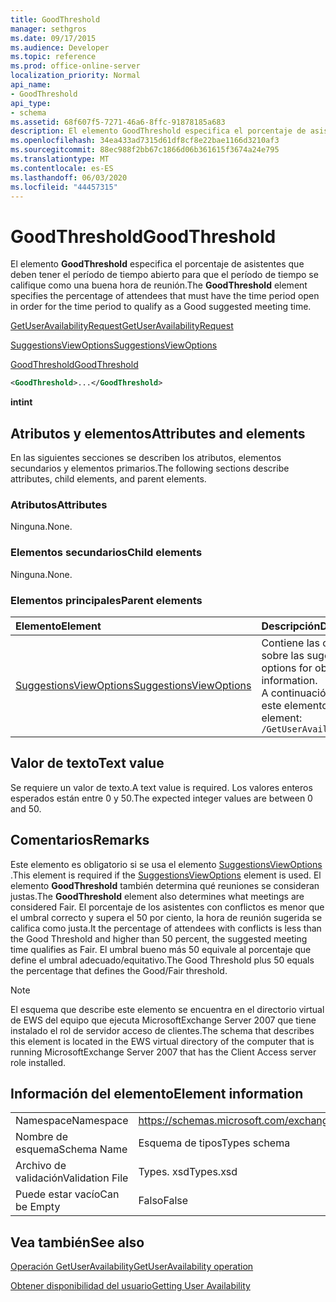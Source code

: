 ```yaml
---
title: GoodThreshold
manager: sethgros
ms.date: 09/17/2015
ms.audience: Developer
ms.topic: reference
ms.prod: office-online-server
localization_priority: Normal
api_name:
- GoodThreshold
api_type:
- schema
ms.assetid: 68f607f5-7271-46a6-8ffc-91878185a683
description: El elemento GoodThreshold especifica el porcentaje de asistentes que deben tener el período de tiempo abierto para que el período de tiempo se califique como una buena hora de reunión.
ms.openlocfilehash: 34ea433ad7315d61df8cf8e22bae1166d3210af3
ms.sourcegitcommit: 88ec988f2bb67c1866d06b361615f3674a24e795
ms.translationtype: MT
ms.contentlocale: es-ES
ms.lasthandoff: 06/03/2020
ms.locfileid: "44457315"
---
```

# <a name="goodthreshold"></a><span data-ttu-id="4c3fd-103">GoodThreshold</span><span class="sxs-lookup"><span data-stu-id="4c3fd-103">GoodThreshold</span></span>

<span data-ttu-id="4c3fd-104">El elemento **GoodThreshold** especifica el porcentaje de asistentes que deben tener el período de tiempo abierto para que el período de tiempo se califique como una buena hora de reunión.</span><span class="sxs-lookup"><span data-stu-id="4c3fd-104">The **GoodThreshold** element specifies the percentage of attendees that must have the time period open in order for the time period to qualify as a Good suggested meeting time.</span></span> 
  
[<span data-ttu-id="4c3fd-105">GetUserAvailabilityRequest</span><span class="sxs-lookup"><span data-stu-id="4c3fd-105">GetUserAvailabilityRequest</span></span>](getuseravailabilityrequest.md)
  
[<span data-ttu-id="4c3fd-106">SuggestionsViewOptions</span><span class="sxs-lookup"><span data-stu-id="4c3fd-106">SuggestionsViewOptions</span></span>](suggestionsviewoptions.md)
  
[<span data-ttu-id="4c3fd-107">GoodThreshold</span><span class="sxs-lookup"><span data-stu-id="4c3fd-107">GoodThreshold</span></span>](goodthreshold.md)
  
```xml
<GoodThreshold>...</GoodThreshold>
```

 <span data-ttu-id="4c3fd-108">**int**</span><span class="sxs-lookup"><span data-stu-id="4c3fd-108">**int**</span></span>
## <a name="attributes-and-elements"></a><span data-ttu-id="4c3fd-109">Atributos y elementos</span><span class="sxs-lookup"><span data-stu-id="4c3fd-109">Attributes and elements</span></span>

<span data-ttu-id="4c3fd-110">En las siguientes secciones se describen los atributos, elementos secundarios y elementos primarios.</span><span class="sxs-lookup"><span data-stu-id="4c3fd-110">The following sections describe attributes, child elements, and parent elements.</span></span>
  
### <a name="attributes"></a><span data-ttu-id="4c3fd-111">Atributos</span><span class="sxs-lookup"><span data-stu-id="4c3fd-111">Attributes</span></span>

<span data-ttu-id="4c3fd-112">Ninguna.</span><span class="sxs-lookup"><span data-stu-id="4c3fd-112">None.</span></span>
  
### <a name="child-elements"></a><span data-ttu-id="4c3fd-113">Elementos secundarios</span><span class="sxs-lookup"><span data-stu-id="4c3fd-113">Child elements</span></span>

<span data-ttu-id="4c3fd-114">Ninguna.</span><span class="sxs-lookup"><span data-stu-id="4c3fd-114">None.</span></span>
  
### <a name="parent-elements"></a><span data-ttu-id="4c3fd-115">Elementos principales</span><span class="sxs-lookup"><span data-stu-id="4c3fd-115">Parent elements</span></span>

|<span data-ttu-id="4c3fd-116">**Elemento**</span><span class="sxs-lookup"><span data-stu-id="4c3fd-116">**Element**</span></span>|<span data-ttu-id="4c3fd-117">**Descripción**</span><span class="sxs-lookup"><span data-stu-id="4c3fd-117">**Description**</span></span>|
|:-----|:-----|
|[<span data-ttu-id="4c3fd-118">SuggestionsViewOptions</span><span class="sxs-lookup"><span data-stu-id="4c3fd-118">SuggestionsViewOptions</span></span>](suggestionsviewoptions.md) <br/> |<span data-ttu-id="4c3fd-119">Contiene las opciones para obtener información sobre las sugerencias de la reunión.</span><span class="sxs-lookup"><span data-stu-id="4c3fd-119">Contains the options for obtaining meeting suggestion information.</span></span>  <br/> <span data-ttu-id="4c3fd-120">A continuación se encuentra la expresión XPath de este elemento:</span><span class="sxs-lookup"><span data-stu-id="4c3fd-120">The following is the XPath to this element:</span></span>  <br/>  `/GetUserAvailabilityRequest/SuggestionViewOptions` <br/> |
   
## <a name="text-value"></a><span data-ttu-id="4c3fd-121">Valor de texto</span><span class="sxs-lookup"><span data-stu-id="4c3fd-121">Text value</span></span>

<span data-ttu-id="4c3fd-122">Se requiere un valor de texto.</span><span class="sxs-lookup"><span data-stu-id="4c3fd-122">A text value is required.</span></span> <span data-ttu-id="4c3fd-123">Los valores enteros esperados están entre 0 y 50.</span><span class="sxs-lookup"><span data-stu-id="4c3fd-123">The expected integer values are between 0 and 50.</span></span>
  
## <a name="remarks"></a><span data-ttu-id="4c3fd-124">Comentarios</span><span class="sxs-lookup"><span data-stu-id="4c3fd-124">Remarks</span></span>

<span data-ttu-id="4c3fd-125">Este elemento es obligatorio si se usa el elemento [SuggestionsViewOptions](suggestionsviewoptions.md) .</span><span class="sxs-lookup"><span data-stu-id="4c3fd-125">This element is required if the [SuggestionsViewOptions](suggestionsviewoptions.md) element is used.</span></span> <span data-ttu-id="4c3fd-126">El elemento **GoodThreshold** también determina qué reuniones se consideran justas.</span><span class="sxs-lookup"><span data-stu-id="4c3fd-126">The **GoodThreshold** element also determines what meetings are considered Fair.</span></span> <span data-ttu-id="4c3fd-127">El porcentaje de los asistentes con conflictos es menor que el umbral correcto y supera el 50 por ciento, la hora de reunión sugerida se califica como justa.</span><span class="sxs-lookup"><span data-stu-id="4c3fd-127">It the percentage of attendees with conflicts is less than the Good Threshold and higher than 50 percent, the suggested meeting time qualifies as Fair.</span></span> <span data-ttu-id="4c3fd-128">El umbral bueno más 50 equivale al porcentaje que define el umbral adecuado/equitativo.</span><span class="sxs-lookup"><span data-stu-id="4c3fd-128">The Good Threshold plus 50 equals the percentage that defines the Good/Fair threshold.</span></span> 
  
> [!NOTE]
> <span data-ttu-id="4c3fd-129">El esquema que describe este elemento se encuentra en el directorio virtual de EWS del equipo que ejecuta MicrosoftExchange Server 2007 que tiene instalado el rol de servidor acceso de clientes.</span><span class="sxs-lookup"><span data-stu-id="4c3fd-129">The schema that describes this element is located in the EWS virtual directory of the computer that is running MicrosoftExchange Server 2007 that has the Client Access server role installed.</span></span> 
  
## <a name="element-information"></a><span data-ttu-id="4c3fd-130">Información del elemento</span><span class="sxs-lookup"><span data-stu-id="4c3fd-130">Element information</span></span>

|||
|:-----|:-----|
|<span data-ttu-id="4c3fd-131">Namespace</span><span class="sxs-lookup"><span data-stu-id="4c3fd-131">Namespace</span></span>  <br/> |https://schemas.microsoft.com/exchange/services/2006/types  <br/> |
|<span data-ttu-id="4c3fd-132">Nombre de esquema</span><span class="sxs-lookup"><span data-stu-id="4c3fd-132">Schema Name</span></span>  <br/> |<span data-ttu-id="4c3fd-133">Esquema de tipos</span><span class="sxs-lookup"><span data-stu-id="4c3fd-133">Types schema</span></span>  <br/> |
|<span data-ttu-id="4c3fd-134">Archivo de validación</span><span class="sxs-lookup"><span data-stu-id="4c3fd-134">Validation File</span></span>  <br/> |<span data-ttu-id="4c3fd-135">Types. xsd</span><span class="sxs-lookup"><span data-stu-id="4c3fd-135">Types.xsd</span></span>  <br/> |
|<span data-ttu-id="4c3fd-136">Puede estar vacío</span><span class="sxs-lookup"><span data-stu-id="4c3fd-136">Can be Empty</span></span>  <br/> |<span data-ttu-id="4c3fd-137">Falso</span><span class="sxs-lookup"><span data-stu-id="4c3fd-137">False</span></span>  <br/> |
   
## <a name="see-also"></a><span data-ttu-id="4c3fd-138">Vea también</span><span class="sxs-lookup"><span data-stu-id="4c3fd-138">See also</span></span>



[<span data-ttu-id="4c3fd-139">Operación GetUserAvailability</span><span class="sxs-lookup"><span data-stu-id="4c3fd-139">GetUserAvailability operation</span></span>](getuseravailability-operation.md)


[<span data-ttu-id="4c3fd-140">Obtener disponibilidad del usuario</span><span class="sxs-lookup"><span data-stu-id="4c3fd-140">Getting User Availability</span></span>](https://msdn.microsoft.com/library/d4133fcb-9b0f-4e6b-aadf-a389da83516a%28Office.15%29.aspx)

